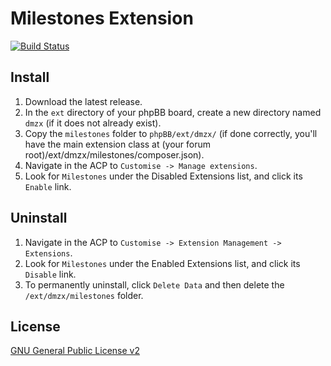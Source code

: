 # Milestones Extension

[![Build Status](https://github.com/dmzx/Milestones/workflows/Tests/badge.svg)](https://github.com/phpbb-extensions/dmzx/Milestones)

## Install
1. Download the latest release.
2. In the `ext` directory of your phpBB board, create a new directory named `dmzx` (if it does not already exist).
3. Copy the `milestones` folder to `phpBB/ext/dmzx/` (if done correctly, you'll have the main extension class at (your forum root)/ext/dmzx/milestones/composer.json).
4. Navigate in the ACP to `Customise -> Manage extensions`.
5. Look for `Milestones` under the Disabled Extensions list, and click its `Enable` link.

## Uninstall
1. Navigate in the ACP to `Customise -> Extension Management -> Extensions`.
2. Look for `Milestones` under the Enabled Extensions list, and click its `Disable` link.
3. To permanently uninstall, click `Delete Data` and then delete the `/ext/dmzx/milestones` folder.

## License
[GNU General Public License v2](http://opensource.org/licenses/GPL-2.0)
